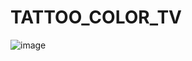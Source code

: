 # TATTOO_COLOR_TV
![image](https://github.com/Warapornf12046/tt/assets/89538614/66189e5a-fd90-4907-b6c3-ceb78bb8cf3d)
